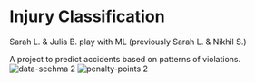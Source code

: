 # Injury Classification
Sarah L. &amp; Julia B. play with ML (previously Sarah L. &amp; Nikhil S.)


A project to predict accidents based on patterns of violations.
![data-scehma 2](https://cloud.githubusercontent.com/assets/6125152/16631107/216b8d0c-4372-11e6-9908-4db6d6235ea1.png)
![penalty-points 2](https://cloud.githubusercontent.com/assets/6125152/16631104/1fca105e-4372-11e6-950a-9ca297eb24e0.png)
